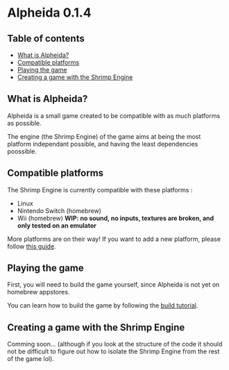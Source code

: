 # Alpheida 0.1.4

## Table of contents

- [What is Alpheida?](#what-is-alpheida)
- [Compatible platforms](#compatible-platforms)
- [Playing the game](#playing-the-game)
- [Creating a game with the Shrimp Engine](#creating-a-game-with-the-shrimp-engine)

## What is Alpheida?

Alpheida is a small game created to be compatible with as much platforms as possible.

The engine (the Shrimp Engine) of the game aims at being the most platform independant possible, and having the least dependencies poossible.

## Compatible platforms

The Shrimp Engine is currently compatible with these platforms :

- Linux
- Nintendo Switch (homebrew)
- Wii (homebrew) **WIP: no sound, no inputs, textures are broken, and only tested on an emulator**

More platforms are on their way! If you want to add a new platform, please follow [this guide](PLATFORM.md).

## Playing the game

First, you will need to build the game yourself, since Alpheida is not yet on homebrew appstores.

You can learn how to build the game by following the [build tutorial](BUILD.md).

## Creating a game with the Shrimp Engine

Comming soon... (although if you look at the structure of the code it should not be difficult to figure out how to isolate the Shrimp Engine from the rest of the game lol).
